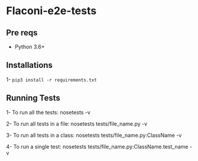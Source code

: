 

# Flaconi-e2e-tests

## Pre reqs

- Python 3.6+

## Installations

1- `pip3 install -r requirements.txt`

## Running Tests

1- To run all the tests: nosetests -v

2- To run all tests in a file: nosetests tests/file_name.py -v

3- To run all tests in a class: nosetests tests/file_name.py:ClassName -v

4- To run a single test: nosetests tests/file_name.py:ClassName.test_name -v